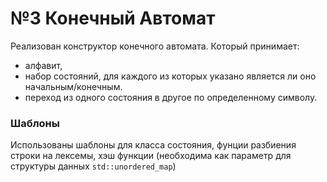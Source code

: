 # №3 Конечный Автомат
Реализован конструктор конечного автомата. Который принимает:
- алфавит,
- набор состояний, для каждого из которых указано является ли оно начальным/конечным.
- переход из одного состояния в другое по определенному символу.

### Шаблоны
Использованы шаблоны для класса состояния, фунции разбиения строки на лексемы, хэш функции (необходима как параметр для структуры данных ```std::unordered_map```)